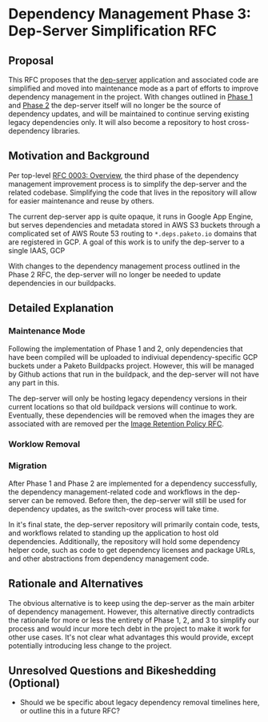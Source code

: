 # Dependency Management Phase 3: Dep-Server Simplification RFC

## Proposal

This RFC proposes that the
[dep-server](https://github.com/paketo-buildpacks/dep-server) application and
associated code are simplified and moved into maintenance mode as a part of
efforts to improve dependency management in the project. With changes outlined
in [Phase
1](./0004-dependency-management-phase-one.md)
and [Phase
2](./0005-dependency-management-phase-two.md)
the dep-server itself will no longer be the source of dependency updates, and
will be maintained to continue serving existing legacy dependencies only.  It
will also become a repository to host cross-dependency libraries.


## Motivation and Background

Per top-level [RFC 0003:
Overview](./0003-dependency-management-overview.md),
the third phase of the dependency management improvement process is to simplify
the dep-server and the related codebase. Simplifying the code that lives in the
repository will allow for easier maintenance and reuse by others.

The current dep-server app is quite opaque, it runs in Google App Engine, but
serves dependencies and metadata stored in AWS S3 buckets through a complicated
set of AWS Route 53 routing to `*.deps.paketo.io` domains that are
registered in GCP. A goal of this work is to unify the dep-server to a single
IAAS, GCP

With changes to the dependency management process outlined in the Phase 2 RFC,
the dep-server will no longer be needed to update dependencies in our
buildpacks.

## Detailed Explanation

### Maintenance Mode
Following the implementation of Phase 1 and 2, only dependencies that have been
compiled will be uploaded to indiviual dependency-specific GCP buckets under a
Paketo Buildpacks project. However, this will be managed by Github actions that
run in the buildpack, and the dep-server will not have any part in this.

The dep-server will only be hosting legacy dependency versions in their current
locations so that old buildpack versions will continue to work. Eventually,
these dependencies will be removed when the images they are associated with are
removed per the [Image Retention Policy
RFC](https://github.com/paketo-buildpacks/rfcs/blob/main/text/0046-image-retention-policy.md).

### Worklow Removal

### Migration
After Phase 1 and Phase 2 are implemented for a dependency successfully, the
dependency management-related code and workflows in the dep-server can be
removed. Before then, the dep-server will still be used for dependency updates,
as the switch-over process will take time.

In it's final state, the dep-server repository will primarily contain code,
tests, and workflows related to standing up the application to host old
dependencies. Additionally, the repository will hold some dependency helper
code, such as code to get dependency licenses and package URLs, and other
abstractions from dependency management code.

## Rationale and Alternatives

The obvious alternative is to keep using the dep-server as the main arbiter of
dependency management. However, this alternative directly contradicts the
rationale for more or less the entirety of Phase 1, 2, and 3 to simplify our
process and would incur more tech debt in the project to make it work for other
use cases. It's not clear what advantages this would provide, except
potentially introducing less change to the project.

## Unresolved Questions and Bikeshedding (Optional)
- Should we be specific about legacy dependency removal timelines here, or outline this
  in a future RFC?
